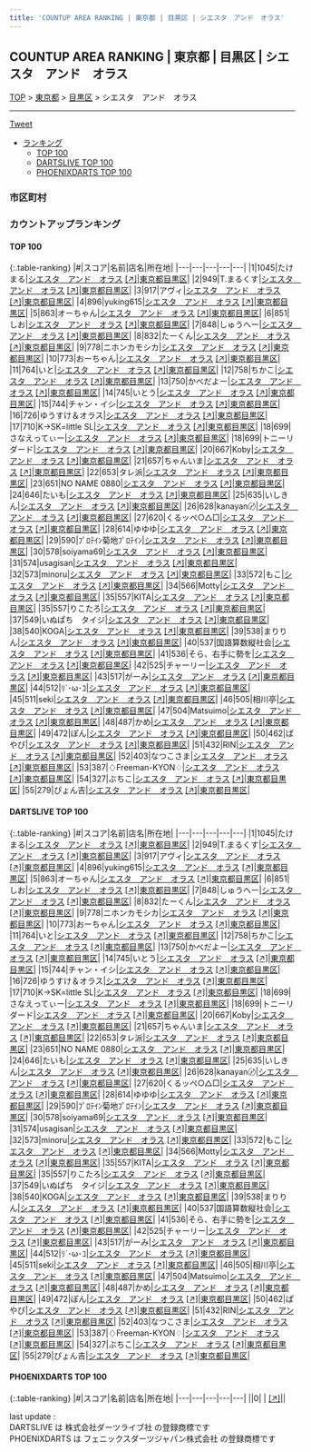 ```yaml
---
title: 'COUNTUP AREA RANKING | 東京都 | 目黒区 | シエスタ　アンド　オラス'
---
```

## COUNTUP AREA RANKING | 東京都 | 目黒区 | シエスタ　アンド　オラス

[TOP](/darts/rank/) > [東京都](/darts/rank/東京都/) > [目黒区](/darts/rank/東京都/目黒区/) > シエスタ　アンド　オラス

___

<a href="https://twitter.com/share?ref_src=twsrc%5Etfw" data-text="COUNTUP AREA RANKING | 東京都目黒区シエスタ　アンド　オラス" class="twitter-share-button" data-hashtags="DARTSLIVE,PHOENIXDARTS,darts,ダーツ" data-show-count="false">Tweet</a>

* [ランキング](#カウントアップランキング)
    * [TOP 100](#top-100)
    * [DARTSLIVE TOP 100](#dartslive-top-100)
    * [PHOENIXDARTS TOP 100](#phoenixdarts-top-100)

### 市区町村

<ul>

</ul>

### カウントアップランキング

#### TOP 100



{:.table-ranking}
|#|スコア|名前|店名|所在地|
|---|---|---|---|---|
|1|1045|<span class="rank-name-dl">たけまる</span>|<a href="/darts/rank/shops/519ddba4106925310d9b047a20a7ba1e.html">シエスタ　アンド　オラス</a> <a href="https://search.dartslive.com/jp/shop/519ddba4106925310d9b047a20a7ba1e">[↗]</a>|<a href="/darts/rank/東京都/目黒区">東京都目黒区</a>|
|2|949|<span class="rank-name-dl">T.まるくす</span>|<a href="/darts/rank/shops/519ddba4106925310d9b047a20a7ba1e.html">シエスタ　アンド　オラス</a> <a href="https://search.dartslive.com/jp/shop/519ddba4106925310d9b047a20a7ba1e">[↗]</a>|<a href="/darts/rank/東京都/目黒区">東京都目黒区</a>|
|3|917|<span class="rank-name-dl">アヴィ</span>|<a href="/darts/rank/shops/519ddba4106925310d9b047a20a7ba1e.html">シエスタ　アンド　オラス</a> <a href="https://search.dartslive.com/jp/shop/519ddba4106925310d9b047a20a7ba1e">[↗]</a>|<a href="/darts/rank/東京都/目黒区">東京都目黒区</a>|
|4|896|<span class="rank-name-dl">yuking615</span>|<a href="/darts/rank/shops/519ddba4106925310d9b047a20a7ba1e.html">シエスタ　アンド　オラス</a> <a href="https://search.dartslive.com/jp/shop/519ddba4106925310d9b047a20a7ba1e">[↗]</a>|<a href="/darts/rank/東京都/目黒区">東京都目黒区</a>|
|5|863|<span class="rank-name-dl">オーちゃん</span>|<a href="/darts/rank/shops/519ddba4106925310d9b047a20a7ba1e.html">シエスタ　アンド　オラス</a> <a href="https://search.dartslive.com/jp/shop/519ddba4106925310d9b047a20a7ba1e">[↗]</a>|<a href="/darts/rank/東京都/目黒区">東京都目黒区</a>|
|6|851|<span class="rank-name-dl">しお</span>|<a href="/darts/rank/shops/519ddba4106925310d9b047a20a7ba1e.html">シエスタ　アンド　オラス</a> <a href="https://search.dartslive.com/jp/shop/519ddba4106925310d9b047a20a7ba1e">[↗]</a>|<a href="/darts/rank/東京都/目黒区">東京都目黒区</a>|
|7|848|<span class="rank-name-dl">しゅうへー</span>|<a href="/darts/rank/shops/519ddba4106925310d9b047a20a7ba1e.html">シエスタ　アンド　オラス</a> <a href="https://search.dartslive.com/jp/shop/519ddba4106925310d9b047a20a7ba1e">[↗]</a>|<a href="/darts/rank/東京都/目黒区">東京都目黒区</a>|
|8|832|<span class="rank-name-dl">たーくん</span>|<a href="/darts/rank/shops/519ddba4106925310d9b047a20a7ba1e.html">シエスタ　アンド　オラス</a> <a href="https://search.dartslive.com/jp/shop/519ddba4106925310d9b047a20a7ba1e">[↗]</a>|<a href="/darts/rank/東京都/目黒区">東京都目黒区</a>|
|9|778|<span class="rank-name-dl">ニホンカモシカ</span>|<a href="/darts/rank/shops/519ddba4106925310d9b047a20a7ba1e.html">シエスタ　アンド　オラス</a> <a href="https://search.dartslive.com/jp/shop/519ddba4106925310d9b047a20a7ba1e">[↗]</a>|<a href="/darts/rank/東京都/目黒区">東京都目黒区</a>|
|10|773|<span class="rank-name-dl">おーちゃん</span>|<a href="/darts/rank/shops/519ddba4106925310d9b047a20a7ba1e.html">シエスタ　アンド　オラス</a> <a href="https://search.dartslive.com/jp/shop/519ddba4106925310d9b047a20a7ba1e">[↗]</a>|<a href="/darts/rank/東京都/目黒区">東京都目黒区</a>|
|11|764|<span class="rank-name-dl">いと</span>|<a href="/darts/rank/shops/519ddba4106925310d9b047a20a7ba1e.html">シエスタ　アンド　オラス</a> <a href="https://search.dartslive.com/jp/shop/519ddba4106925310d9b047a20a7ba1e">[↗]</a>|<a href="/darts/rank/東京都/目黒区">東京都目黒区</a>|
|12|758|<span class="rank-name-dl">ちかこ</span>|<a href="/darts/rank/shops/519ddba4106925310d9b047a20a7ba1e.html">シエスタ　アンド　オラス</a> <a href="https://search.dartslive.com/jp/shop/519ddba4106925310d9b047a20a7ba1e">[↗]</a>|<a href="/darts/rank/東京都/目黒区">東京都目黒区</a>|
|13|750|<span class="rank-name-dl">かべだよー</span>|<a href="/darts/rank/shops/519ddba4106925310d9b047a20a7ba1e.html">シエスタ　アンド　オラス</a> <a href="https://search.dartslive.com/jp/shop/519ddba4106925310d9b047a20a7ba1e">[↗]</a>|<a href="/darts/rank/東京都/目黒区">東京都目黒区</a>|
|14|745|<span class="rank-name-dl">いとう</span>|<a href="/darts/rank/shops/519ddba4106925310d9b047a20a7ba1e.html">シエスタ　アンド　オラス</a> <a href="https://search.dartslive.com/jp/shop/519ddba4106925310d9b047a20a7ba1e">[↗]</a>|<a href="/darts/rank/東京都/目黒区">東京都目黒区</a>|
|15|744|<span class="rank-name-dl">チャン・イシ</span>|<a href="/darts/rank/shops/519ddba4106925310d9b047a20a7ba1e.html">シエスタ　アンド　オラス</a> <a href="https://search.dartslive.com/jp/shop/519ddba4106925310d9b047a20a7ba1e">[↗]</a>|<a href="/darts/rank/東京都/目黒区">東京都目黒区</a>|
|16|726|<span class="rank-name-dl">ゆうすけ＆オラス</span>|<a href="/darts/rank/shops/519ddba4106925310d9b047a20a7ba1e.html">シエスタ　アンド　オラス</a> <a href="https://search.dartslive.com/jp/shop/519ddba4106925310d9b047a20a7ba1e">[↗]</a>|<a href="/darts/rank/東京都/目黒区">東京都目黒区</a>|
|17|710|<span class="rank-name-dl">K→SK=little SL</span>|<a href="/darts/rank/shops/519ddba4106925310d9b047a20a7ba1e.html">シエスタ　アンド　オラス</a> <a href="https://search.dartslive.com/jp/shop/519ddba4106925310d9b047a20a7ba1e">[↗]</a>|<a href="/darts/rank/東京都/目黒区">東京都目黒区</a>|
|18|699|<span class="rank-name-dl">さなえってぃー</span>|<a href="/darts/rank/shops/519ddba4106925310d9b047a20a7ba1e.html">シエスタ　アンド　オラス</a> <a href="https://search.dartslive.com/jp/shop/519ddba4106925310d9b047a20a7ba1e">[↗]</a>|<a href="/darts/rank/東京都/目黒区">東京都目黒区</a>|
|18|699|<span class="rank-name-dl">トニーリダード</span>|<a href="/darts/rank/shops/519ddba4106925310d9b047a20a7ba1e.html">シエスタ　アンド　オラス</a> <a href="https://search.dartslive.com/jp/shop/519ddba4106925310d9b047a20a7ba1e">[↗]</a>|<a href="/darts/rank/東京都/目黒区">東京都目黒区</a>|
|20|667|<span class="rank-name-dl">Koby</span>|<a href="/darts/rank/shops/519ddba4106925310d9b047a20a7ba1e.html">シエスタ　アンド　オラス</a> <a href="https://search.dartslive.com/jp/shop/519ddba4106925310d9b047a20a7ba1e">[↗]</a>|<a href="/darts/rank/東京都/目黒区">東京都目黒区</a>|
|21|657|<span class="rank-name-dl">ちゃんいま</span>|<a href="/darts/rank/shops/519ddba4106925310d9b047a20a7ba1e.html">シエスタ　アンド　オラス</a> <a href="https://search.dartslive.com/jp/shop/519ddba4106925310d9b047a20a7ba1e">[↗]</a>|<a href="/darts/rank/東京都/目黒区">東京都目黒区</a>|
|22|653|<span class="rank-name-dl">タレ派</span>|<a href="/darts/rank/shops/519ddba4106925310d9b047a20a7ba1e.html">シエスタ　アンド　オラス</a> <a href="https://search.dartslive.com/jp/shop/519ddba4106925310d9b047a20a7ba1e">[↗]</a>|<a href="/darts/rank/東京都/目黒区">東京都目黒区</a>|
|23|651|<span class="rank-name-dl">NO NAME 0880</span>|<a href="/darts/rank/shops/519ddba4106925310d9b047a20a7ba1e.html">シエスタ　アンド　オラス</a> <a href="https://search.dartslive.com/jp/shop/519ddba4106925310d9b047a20a7ba1e">[↗]</a>|<a href="/darts/rank/東京都/目黒区">東京都目黒区</a>|
|24|646|<span class="rank-name-dl">たいも</span>|<a href="/darts/rank/shops/519ddba4106925310d9b047a20a7ba1e.html">シエスタ　アンド　オラス</a> <a href="https://search.dartslive.com/jp/shop/519ddba4106925310d9b047a20a7ba1e">[↗]</a>|<a href="/darts/rank/東京都/目黒区">東京都目黒区</a>|
|25|635|<span class="rank-name-dl">いしきん</span>|<a href="/darts/rank/shops/519ddba4106925310d9b047a20a7ba1e.html">シエスタ　アンド　オラス</a> <a href="https://search.dartslive.com/jp/shop/519ddba4106925310d9b047a20a7ba1e">[↗]</a>|<a href="/darts/rank/東京都/目黒区">東京都目黒区</a>|
|26|628|<span class="rank-name-dl">kanayan〄</span>|<a href="/darts/rank/shops/519ddba4106925310d9b047a20a7ba1e.html">シエスタ　アンド　オラス</a> <a href="https://search.dartslive.com/jp/shop/519ddba4106925310d9b047a20a7ba1e">[↗]</a>|<a href="/darts/rank/東京都/目黒区">東京都目黒区</a>|
|27|620|<span class="rank-name-dl">くるッペ○△□</span>|<a href="/darts/rank/shops/519ddba4106925310d9b047a20a7ba1e.html">シエスタ　アンド　オラス</a> <a href="https://search.dartslive.com/jp/shop/519ddba4106925310d9b047a20a7ba1e">[↗]</a>|<a href="/darts/rank/東京都/目黒区">東京都目黒区</a>|
|28|614|<span class="rank-name-dl">ゆゆゆ</span>|<a href="/darts/rank/shops/519ddba4106925310d9b047a20a7ba1e.html">シエスタ　アンド　オラス</a> <a href="https://search.dartslive.com/jp/shop/519ddba4106925310d9b047a20a7ba1e">[↗]</a>|<a href="/darts/rank/東京都/目黒区">東京都目黒区</a>|
|29|590|<span class="rank-name-dl">ﾌﾟﾛﾃｲﾝ菊地ﾌﾟﾛﾃｲﾝ</span>|<a href="/darts/rank/shops/519ddba4106925310d9b047a20a7ba1e.html">シエスタ　アンド　オラス</a> <a href="https://search.dartslive.com/jp/shop/519ddba4106925310d9b047a20a7ba1e">[↗]</a>|<a href="/darts/rank/東京都/目黒区">東京都目黒区</a>|
|30|578|<span class="rank-name-dl">soiyama69</span>|<a href="/darts/rank/shops/519ddba4106925310d9b047a20a7ba1e.html">シエスタ　アンド　オラス</a> <a href="https://search.dartslive.com/jp/shop/519ddba4106925310d9b047a20a7ba1e">[↗]</a>|<a href="/darts/rank/東京都/目黒区">東京都目黒区</a>|
|31|574|<span class="rank-name-dl">usagisan</span>|<a href="/darts/rank/shops/519ddba4106925310d9b047a20a7ba1e.html">シエスタ　アンド　オラス</a> <a href="https://search.dartslive.com/jp/shop/519ddba4106925310d9b047a20a7ba1e">[↗]</a>|<a href="/darts/rank/東京都/目黒区">東京都目黒区</a>|
|32|573|<span class="rank-name-dl">minoru</span>|<a href="/darts/rank/shops/519ddba4106925310d9b047a20a7ba1e.html">シエスタ　アンド　オラス</a> <a href="https://search.dartslive.com/jp/shop/519ddba4106925310d9b047a20a7ba1e">[↗]</a>|<a href="/darts/rank/東京都/目黒区">東京都目黒区</a>|
|33|572|<span class="rank-name-dl">もこ</span>|<a href="/darts/rank/shops/519ddba4106925310d9b047a20a7ba1e.html">シエスタ　アンド　オラス</a> <a href="https://search.dartslive.com/jp/shop/519ddba4106925310d9b047a20a7ba1e">[↗]</a>|<a href="/darts/rank/東京都/目黒区">東京都目黒区</a>|
|34|566|<span class="rank-name-dl">Motty</span>|<a href="/darts/rank/shops/519ddba4106925310d9b047a20a7ba1e.html">シエスタ　アンド　オラス</a> <a href="https://search.dartslive.com/jp/shop/519ddba4106925310d9b047a20a7ba1e">[↗]</a>|<a href="/darts/rank/東京都/目黒区">東京都目黒区</a>|
|35|557|<span class="rank-name-dl">KITA</span>|<a href="/darts/rank/shops/519ddba4106925310d9b047a20a7ba1e.html">シエスタ　アンド　オラス</a> <a href="https://search.dartslive.com/jp/shop/519ddba4106925310d9b047a20a7ba1e">[↗]</a>|<a href="/darts/rank/東京都/目黒区">東京都目黒区</a>|
|35|557|<span class="rank-name-dl">りこたろ</span>|<a href="/darts/rank/shops/519ddba4106925310d9b047a20a7ba1e.html">シエスタ　アンド　オラス</a> <a href="https://search.dartslive.com/jp/shop/519ddba4106925310d9b047a20a7ba1e">[↗]</a>|<a href="/darts/rank/東京都/目黒区">東京都目黒区</a>|
|37|549|<span class="rank-name-dl">いぬぱち　タイジ</span>|<a href="/darts/rank/shops/519ddba4106925310d9b047a20a7ba1e.html">シエスタ　アンド　オラス</a> <a href="https://search.dartslive.com/jp/shop/519ddba4106925310d9b047a20a7ba1e">[↗]</a>|<a href="/darts/rank/東京都/目黒区">東京都目黒区</a>|
|38|540|<span class="rank-name-dl">KOGA</span>|<a href="/darts/rank/shops/519ddba4106925310d9b047a20a7ba1e.html">シエスタ　アンド　オラス</a> <a href="https://search.dartslive.com/jp/shop/519ddba4106925310d9b047a20a7ba1e">[↗]</a>|<a href="/darts/rank/東京都/目黒区">東京都目黒区</a>|
|39|538|<span class="rank-name-dl">まりりん</span>|<a href="/darts/rank/shops/519ddba4106925310d9b047a20a7ba1e.html">シエスタ　アンド　オラス</a> <a href="https://search.dartslive.com/jp/shop/519ddba4106925310d9b047a20a7ba1e">[↗]</a>|<a href="/darts/rank/東京都/目黒区">東京都目黒区</a>|
|40|537|<span class="rank-name-dl">国語算数縦社会</span>|<a href="/darts/rank/shops/519ddba4106925310d9b047a20a7ba1e.html">シエスタ　アンド　オラス</a> <a href="https://search.dartslive.com/jp/shop/519ddba4106925310d9b047a20a7ba1e">[↗]</a>|<a href="/darts/rank/東京都/目黒区">東京都目黒区</a>|
|41|536|<span class="rank-name-dl">そら、右手に勢を</span>|<a href="/darts/rank/shops/519ddba4106925310d9b047a20a7ba1e.html">シエスタ　アンド　オラス</a> <a href="https://search.dartslive.com/jp/shop/519ddba4106925310d9b047a20a7ba1e">[↗]</a>|<a href="/darts/rank/東京都/目黒区">東京都目黒区</a>|
|42|525|<span class="rank-name-dl">チャーリー</span>|<a href="/darts/rank/shops/519ddba4106925310d9b047a20a7ba1e.html">シエスタ　アンド　オラス</a> <a href="https://search.dartslive.com/jp/shop/519ddba4106925310d9b047a20a7ba1e">[↗]</a>|<a href="/darts/rank/東京都/目黒区">東京都目黒区</a>|
|43|517|<span class="rank-name-dl">がーみ</span>|<a href="/darts/rank/shops/519ddba4106925310d9b047a20a7ba1e.html">シエスタ　アンド　オラス</a> <a href="https://search.dartslive.com/jp/shop/519ddba4106925310d9b047a20a7ba1e">[↗]</a>|<a href="/darts/rank/東京都/目黒区">東京都目黒区</a>|
|44|512|<span class="rank-name-dl">ﾘ`･ω･ｺ</span>|<a href="/darts/rank/shops/519ddba4106925310d9b047a20a7ba1e.html">シエスタ　アンド　オラス</a> <a href="https://search.dartslive.com/jp/shop/519ddba4106925310d9b047a20a7ba1e">[↗]</a>|<a href="/darts/rank/東京都/目黒区">東京都目黒区</a>|
|45|511|<span class="rank-name-dl">seki</span>|<a href="/darts/rank/shops/519ddba4106925310d9b047a20a7ba1e.html">シエスタ　アンド　オラス</a> <a href="https://search.dartslive.com/jp/shop/519ddba4106925310d9b047a20a7ba1e">[↗]</a>|<a href="/darts/rank/東京都/目黒区">東京都目黒区</a>|
|46|505|<span class="rank-name-dl">相川亭</span>|<a href="/darts/rank/shops/519ddba4106925310d9b047a20a7ba1e.html">シエスタ　アンド　オラス</a> <a href="https://search.dartslive.com/jp/shop/519ddba4106925310d9b047a20a7ba1e">[↗]</a>|<a href="/darts/rank/東京都/目黒区">東京都目黒区</a>|
|47|504|<span class="rank-name-dl">Matsuimo</span>|<a href="/darts/rank/shops/519ddba4106925310d9b047a20a7ba1e.html">シエスタ　アンド　オラス</a> <a href="https://search.dartslive.com/jp/shop/519ddba4106925310d9b047a20a7ba1e">[↗]</a>|<a href="/darts/rank/東京都/目黒区">東京都目黒区</a>|
|48|487|<span class="rank-name-dl">かめ</span>|<a href="/darts/rank/shops/519ddba4106925310d9b047a20a7ba1e.html">シエスタ　アンド　オラス</a> <a href="https://search.dartslive.com/jp/shop/519ddba4106925310d9b047a20a7ba1e">[↗]</a>|<a href="/darts/rank/東京都/目黒区">東京都目黒区</a>|
|49|472|<span class="rank-name-dl">ぽん</span>|<a href="/darts/rank/shops/519ddba4106925310d9b047a20a7ba1e.html">シエスタ　アンド　オラス</a> <a href="https://search.dartslive.com/jp/shop/519ddba4106925310d9b047a20a7ba1e">[↗]</a>|<a href="/darts/rank/東京都/目黒区">東京都目黒区</a>|
|50|462|<span class="rank-name-dl">ぱやぴ</span>|<a href="/darts/rank/shops/519ddba4106925310d9b047a20a7ba1e.html">シエスタ　アンド　オラス</a> <a href="https://search.dartslive.com/jp/shop/519ddba4106925310d9b047a20a7ba1e">[↗]</a>|<a href="/darts/rank/東京都/目黒区">東京都目黒区</a>|
|51|432|<span class="rank-name-dl">RIN</span>|<a href="/darts/rank/shops/519ddba4106925310d9b047a20a7ba1e.html">シエスタ　アンド　オラス</a> <a href="https://search.dartslive.com/jp/shop/519ddba4106925310d9b047a20a7ba1e">[↗]</a>|<a href="/darts/rank/東京都/目黒区">東京都目黒区</a>|
|52|403|<span class="rank-name-dl">なつこさま</span>|<a href="/darts/rank/shops/519ddba4106925310d9b047a20a7ba1e.html">シエスタ　アンド　オラス</a> <a href="https://search.dartslive.com/jp/shop/519ddba4106925310d9b047a20a7ba1e">[↗]</a>|<a href="/darts/rank/東京都/目黒区">東京都目黒区</a>|
|53|387|<span class="rank-name-dl">♢Freeman-KYON♢</span>|<a href="/darts/rank/shops/519ddba4106925310d9b047a20a7ba1e.html">シエスタ　アンド　オラス</a> <a href="https://search.dartslive.com/jp/shop/519ddba4106925310d9b047a20a7ba1e">[↗]</a>|<a href="/darts/rank/東京都/目黒区">東京都目黒区</a>|
|54|327|<span class="rank-name-dl">ぶちこ</span>|<a href="/darts/rank/shops/519ddba4106925310d9b047a20a7ba1e.html">シエスタ　アンド　オラス</a> <a href="https://search.dartslive.com/jp/shop/519ddba4106925310d9b047a20a7ba1e">[↗]</a>|<a href="/darts/rank/東京都/目黒区">東京都目黒区</a>|
|55|279|<span class="rank-name-dl">ぴょん吉</span>|<a href="/darts/rank/shops/519ddba4106925310d9b047a20a7ba1e.html">シエスタ　アンド　オラス</a> <a href="https://search.dartslive.com/jp/shop/519ddba4106925310d9b047a20a7ba1e">[↗]</a>|<a href="/darts/rank/東京都/目黒区">東京都目黒区</a>|


#### DARTSLIVE TOP 100



{:.table-ranking}
|#|スコア|名前|店名|所在地|
|---|---|---|---|---|
|1|1045|<span class="rank-name-dl">たけまる</span>|<a href="/darts/rank/shops/519ddba4106925310d9b047a20a7ba1e.html">シエスタ　アンド　オラス</a> <a href="https://search.dartslive.com/jp/shop/519ddba4106925310d9b047a20a7ba1e">[↗]</a>|<a href="/darts/rank/東京都/目黒区">東京都目黒区</a>|
|2|949|<span class="rank-name-dl">T.まるくす</span>|<a href="/darts/rank/shops/519ddba4106925310d9b047a20a7ba1e.html">シエスタ　アンド　オラス</a> <a href="https://search.dartslive.com/jp/shop/519ddba4106925310d9b047a20a7ba1e">[↗]</a>|<a href="/darts/rank/東京都/目黒区">東京都目黒区</a>|
|3|917|<span class="rank-name-dl">アヴィ</span>|<a href="/darts/rank/shops/519ddba4106925310d9b047a20a7ba1e.html">シエスタ　アンド　オラス</a> <a href="https://search.dartslive.com/jp/shop/519ddba4106925310d9b047a20a7ba1e">[↗]</a>|<a href="/darts/rank/東京都/目黒区">東京都目黒区</a>|
|4|896|<span class="rank-name-dl">yuking615</span>|<a href="/darts/rank/shops/519ddba4106925310d9b047a20a7ba1e.html">シエスタ　アンド　オラス</a> <a href="https://search.dartslive.com/jp/shop/519ddba4106925310d9b047a20a7ba1e">[↗]</a>|<a href="/darts/rank/東京都/目黒区">東京都目黒区</a>|
|5|863|<span class="rank-name-dl">オーちゃん</span>|<a href="/darts/rank/shops/519ddba4106925310d9b047a20a7ba1e.html">シエスタ　アンド　オラス</a> <a href="https://search.dartslive.com/jp/shop/519ddba4106925310d9b047a20a7ba1e">[↗]</a>|<a href="/darts/rank/東京都/目黒区">東京都目黒区</a>|
|6|851|<span class="rank-name-dl">しお</span>|<a href="/darts/rank/shops/519ddba4106925310d9b047a20a7ba1e.html">シエスタ　アンド　オラス</a> <a href="https://search.dartslive.com/jp/shop/519ddba4106925310d9b047a20a7ba1e">[↗]</a>|<a href="/darts/rank/東京都/目黒区">東京都目黒区</a>|
|7|848|<span class="rank-name-dl">しゅうへー</span>|<a href="/darts/rank/shops/519ddba4106925310d9b047a20a7ba1e.html">シエスタ　アンド　オラス</a> <a href="https://search.dartslive.com/jp/shop/519ddba4106925310d9b047a20a7ba1e">[↗]</a>|<a href="/darts/rank/東京都/目黒区">東京都目黒区</a>|
|8|832|<span class="rank-name-dl">たーくん</span>|<a href="/darts/rank/shops/519ddba4106925310d9b047a20a7ba1e.html">シエスタ　アンド　オラス</a> <a href="https://search.dartslive.com/jp/shop/519ddba4106925310d9b047a20a7ba1e">[↗]</a>|<a href="/darts/rank/東京都/目黒区">東京都目黒区</a>|
|9|778|<span class="rank-name-dl">ニホンカモシカ</span>|<a href="/darts/rank/shops/519ddba4106925310d9b047a20a7ba1e.html">シエスタ　アンド　オラス</a> <a href="https://search.dartslive.com/jp/shop/519ddba4106925310d9b047a20a7ba1e">[↗]</a>|<a href="/darts/rank/東京都/目黒区">東京都目黒区</a>|
|10|773|<span class="rank-name-dl">おーちゃん</span>|<a href="/darts/rank/shops/519ddba4106925310d9b047a20a7ba1e.html">シエスタ　アンド　オラス</a> <a href="https://search.dartslive.com/jp/shop/519ddba4106925310d9b047a20a7ba1e">[↗]</a>|<a href="/darts/rank/東京都/目黒区">東京都目黒区</a>|
|11|764|<span class="rank-name-dl">いと</span>|<a href="/darts/rank/shops/519ddba4106925310d9b047a20a7ba1e.html">シエスタ　アンド　オラス</a> <a href="https://search.dartslive.com/jp/shop/519ddba4106925310d9b047a20a7ba1e">[↗]</a>|<a href="/darts/rank/東京都/目黒区">東京都目黒区</a>|
|12|758|<span class="rank-name-dl">ちかこ</span>|<a href="/darts/rank/shops/519ddba4106925310d9b047a20a7ba1e.html">シエスタ　アンド　オラス</a> <a href="https://search.dartslive.com/jp/shop/519ddba4106925310d9b047a20a7ba1e">[↗]</a>|<a href="/darts/rank/東京都/目黒区">東京都目黒区</a>|
|13|750|<span class="rank-name-dl">かべだよー</span>|<a href="/darts/rank/shops/519ddba4106925310d9b047a20a7ba1e.html">シエスタ　アンド　オラス</a> <a href="https://search.dartslive.com/jp/shop/519ddba4106925310d9b047a20a7ba1e">[↗]</a>|<a href="/darts/rank/東京都/目黒区">東京都目黒区</a>|
|14|745|<span class="rank-name-dl">いとう</span>|<a href="/darts/rank/shops/519ddba4106925310d9b047a20a7ba1e.html">シエスタ　アンド　オラス</a> <a href="https://search.dartslive.com/jp/shop/519ddba4106925310d9b047a20a7ba1e">[↗]</a>|<a href="/darts/rank/東京都/目黒区">東京都目黒区</a>|
|15|744|<span class="rank-name-dl">チャン・イシ</span>|<a href="/darts/rank/shops/519ddba4106925310d9b047a20a7ba1e.html">シエスタ　アンド　オラス</a> <a href="https://search.dartslive.com/jp/shop/519ddba4106925310d9b047a20a7ba1e">[↗]</a>|<a href="/darts/rank/東京都/目黒区">東京都目黒区</a>|
|16|726|<span class="rank-name-dl">ゆうすけ＆オラス</span>|<a href="/darts/rank/shops/519ddba4106925310d9b047a20a7ba1e.html">シエスタ　アンド　オラス</a> <a href="https://search.dartslive.com/jp/shop/519ddba4106925310d9b047a20a7ba1e">[↗]</a>|<a href="/darts/rank/東京都/目黒区">東京都目黒区</a>|
|17|710|<span class="rank-name-dl">K→SK=little SL</span>|<a href="/darts/rank/shops/519ddba4106925310d9b047a20a7ba1e.html">シエスタ　アンド　オラス</a> <a href="https://search.dartslive.com/jp/shop/519ddba4106925310d9b047a20a7ba1e">[↗]</a>|<a href="/darts/rank/東京都/目黒区">東京都目黒区</a>|
|18|699|<span class="rank-name-dl">さなえってぃー</span>|<a href="/darts/rank/shops/519ddba4106925310d9b047a20a7ba1e.html">シエスタ　アンド　オラス</a> <a href="https://search.dartslive.com/jp/shop/519ddba4106925310d9b047a20a7ba1e">[↗]</a>|<a href="/darts/rank/東京都/目黒区">東京都目黒区</a>|
|18|699|<span class="rank-name-dl">トニーリダード</span>|<a href="/darts/rank/shops/519ddba4106925310d9b047a20a7ba1e.html">シエスタ　アンド　オラス</a> <a href="https://search.dartslive.com/jp/shop/519ddba4106925310d9b047a20a7ba1e">[↗]</a>|<a href="/darts/rank/東京都/目黒区">東京都目黒区</a>|
|20|667|<span class="rank-name-dl">Koby</span>|<a href="/darts/rank/shops/519ddba4106925310d9b047a20a7ba1e.html">シエスタ　アンド　オラス</a> <a href="https://search.dartslive.com/jp/shop/519ddba4106925310d9b047a20a7ba1e">[↗]</a>|<a href="/darts/rank/東京都/目黒区">東京都目黒区</a>|
|21|657|<span class="rank-name-dl">ちゃんいま</span>|<a href="/darts/rank/shops/519ddba4106925310d9b047a20a7ba1e.html">シエスタ　アンド　オラス</a> <a href="https://search.dartslive.com/jp/shop/519ddba4106925310d9b047a20a7ba1e">[↗]</a>|<a href="/darts/rank/東京都/目黒区">東京都目黒区</a>|
|22|653|<span class="rank-name-dl">タレ派</span>|<a href="/darts/rank/shops/519ddba4106925310d9b047a20a7ba1e.html">シエスタ　アンド　オラス</a> <a href="https://search.dartslive.com/jp/shop/519ddba4106925310d9b047a20a7ba1e">[↗]</a>|<a href="/darts/rank/東京都/目黒区">東京都目黒区</a>|
|23|651|<span class="rank-name-dl">NO NAME 0880</span>|<a href="/darts/rank/shops/519ddba4106925310d9b047a20a7ba1e.html">シエスタ　アンド　オラス</a> <a href="https://search.dartslive.com/jp/shop/519ddba4106925310d9b047a20a7ba1e">[↗]</a>|<a href="/darts/rank/東京都/目黒区">東京都目黒区</a>|
|24|646|<span class="rank-name-dl">たいも</span>|<a href="/darts/rank/shops/519ddba4106925310d9b047a20a7ba1e.html">シエスタ　アンド　オラス</a> <a href="https://search.dartslive.com/jp/shop/519ddba4106925310d9b047a20a7ba1e">[↗]</a>|<a href="/darts/rank/東京都/目黒区">東京都目黒区</a>|
|25|635|<span class="rank-name-dl">いしきん</span>|<a href="/darts/rank/shops/519ddba4106925310d9b047a20a7ba1e.html">シエスタ　アンド　オラス</a> <a href="https://search.dartslive.com/jp/shop/519ddba4106925310d9b047a20a7ba1e">[↗]</a>|<a href="/darts/rank/東京都/目黒区">東京都目黒区</a>|
|26|628|<span class="rank-name-dl">kanayan〄</span>|<a href="/darts/rank/shops/519ddba4106925310d9b047a20a7ba1e.html">シエスタ　アンド　オラス</a> <a href="https://search.dartslive.com/jp/shop/519ddba4106925310d9b047a20a7ba1e">[↗]</a>|<a href="/darts/rank/東京都/目黒区">東京都目黒区</a>|
|27|620|<span class="rank-name-dl">くるッペ○△□</span>|<a href="/darts/rank/shops/519ddba4106925310d9b047a20a7ba1e.html">シエスタ　アンド　オラス</a> <a href="https://search.dartslive.com/jp/shop/519ddba4106925310d9b047a20a7ba1e">[↗]</a>|<a href="/darts/rank/東京都/目黒区">東京都目黒区</a>|
|28|614|<span class="rank-name-dl">ゆゆゆ</span>|<a href="/darts/rank/shops/519ddba4106925310d9b047a20a7ba1e.html">シエスタ　アンド　オラス</a> <a href="https://search.dartslive.com/jp/shop/519ddba4106925310d9b047a20a7ba1e">[↗]</a>|<a href="/darts/rank/東京都/目黒区">東京都目黒区</a>|
|29|590|<span class="rank-name-dl">ﾌﾟﾛﾃｲﾝ菊地ﾌﾟﾛﾃｲﾝ</span>|<a href="/darts/rank/shops/519ddba4106925310d9b047a20a7ba1e.html">シエスタ　アンド　オラス</a> <a href="https://search.dartslive.com/jp/shop/519ddba4106925310d9b047a20a7ba1e">[↗]</a>|<a href="/darts/rank/東京都/目黒区">東京都目黒区</a>|
|30|578|<span class="rank-name-dl">soiyama69</span>|<a href="/darts/rank/shops/519ddba4106925310d9b047a20a7ba1e.html">シエスタ　アンド　オラス</a> <a href="https://search.dartslive.com/jp/shop/519ddba4106925310d9b047a20a7ba1e">[↗]</a>|<a href="/darts/rank/東京都/目黒区">東京都目黒区</a>|
|31|574|<span class="rank-name-dl">usagisan</span>|<a href="/darts/rank/shops/519ddba4106925310d9b047a20a7ba1e.html">シエスタ　アンド　オラス</a> <a href="https://search.dartslive.com/jp/shop/519ddba4106925310d9b047a20a7ba1e">[↗]</a>|<a href="/darts/rank/東京都/目黒区">東京都目黒区</a>|
|32|573|<span class="rank-name-dl">minoru</span>|<a href="/darts/rank/shops/519ddba4106925310d9b047a20a7ba1e.html">シエスタ　アンド　オラス</a> <a href="https://search.dartslive.com/jp/shop/519ddba4106925310d9b047a20a7ba1e">[↗]</a>|<a href="/darts/rank/東京都/目黒区">東京都目黒区</a>|
|33|572|<span class="rank-name-dl">もこ</span>|<a href="/darts/rank/shops/519ddba4106925310d9b047a20a7ba1e.html">シエスタ　アンド　オラス</a> <a href="https://search.dartslive.com/jp/shop/519ddba4106925310d9b047a20a7ba1e">[↗]</a>|<a href="/darts/rank/東京都/目黒区">東京都目黒区</a>|
|34|566|<span class="rank-name-dl">Motty</span>|<a href="/darts/rank/shops/519ddba4106925310d9b047a20a7ba1e.html">シエスタ　アンド　オラス</a> <a href="https://search.dartslive.com/jp/shop/519ddba4106925310d9b047a20a7ba1e">[↗]</a>|<a href="/darts/rank/東京都/目黒区">東京都目黒区</a>|
|35|557|<span class="rank-name-dl">KITA</span>|<a href="/darts/rank/shops/519ddba4106925310d9b047a20a7ba1e.html">シエスタ　アンド　オラス</a> <a href="https://search.dartslive.com/jp/shop/519ddba4106925310d9b047a20a7ba1e">[↗]</a>|<a href="/darts/rank/東京都/目黒区">東京都目黒区</a>|
|35|557|<span class="rank-name-dl">りこたろ</span>|<a href="/darts/rank/shops/519ddba4106925310d9b047a20a7ba1e.html">シエスタ　アンド　オラス</a> <a href="https://search.dartslive.com/jp/shop/519ddba4106925310d9b047a20a7ba1e">[↗]</a>|<a href="/darts/rank/東京都/目黒区">東京都目黒区</a>|
|37|549|<span class="rank-name-dl">いぬぱち　タイジ</span>|<a href="/darts/rank/shops/519ddba4106925310d9b047a20a7ba1e.html">シエスタ　アンド　オラス</a> <a href="https://search.dartslive.com/jp/shop/519ddba4106925310d9b047a20a7ba1e">[↗]</a>|<a href="/darts/rank/東京都/目黒区">東京都目黒区</a>|
|38|540|<span class="rank-name-dl">KOGA</span>|<a href="/darts/rank/shops/519ddba4106925310d9b047a20a7ba1e.html">シエスタ　アンド　オラス</a> <a href="https://search.dartslive.com/jp/shop/519ddba4106925310d9b047a20a7ba1e">[↗]</a>|<a href="/darts/rank/東京都/目黒区">東京都目黒区</a>|
|39|538|<span class="rank-name-dl">まりりん</span>|<a href="/darts/rank/shops/519ddba4106925310d9b047a20a7ba1e.html">シエスタ　アンド　オラス</a> <a href="https://search.dartslive.com/jp/shop/519ddba4106925310d9b047a20a7ba1e">[↗]</a>|<a href="/darts/rank/東京都/目黒区">東京都目黒区</a>|
|40|537|<span class="rank-name-dl">国語算数縦社会</span>|<a href="/darts/rank/shops/519ddba4106925310d9b047a20a7ba1e.html">シエスタ　アンド　オラス</a> <a href="https://search.dartslive.com/jp/shop/519ddba4106925310d9b047a20a7ba1e">[↗]</a>|<a href="/darts/rank/東京都/目黒区">東京都目黒区</a>|
|41|536|<span class="rank-name-dl">そら、右手に勢を</span>|<a href="/darts/rank/shops/519ddba4106925310d9b047a20a7ba1e.html">シエスタ　アンド　オラス</a> <a href="https://search.dartslive.com/jp/shop/519ddba4106925310d9b047a20a7ba1e">[↗]</a>|<a href="/darts/rank/東京都/目黒区">東京都目黒区</a>|
|42|525|<span class="rank-name-dl">チャーリー</span>|<a href="/darts/rank/shops/519ddba4106925310d9b047a20a7ba1e.html">シエスタ　アンド　オラス</a> <a href="https://search.dartslive.com/jp/shop/519ddba4106925310d9b047a20a7ba1e">[↗]</a>|<a href="/darts/rank/東京都/目黒区">東京都目黒区</a>|
|43|517|<span class="rank-name-dl">がーみ</span>|<a href="/darts/rank/shops/519ddba4106925310d9b047a20a7ba1e.html">シエスタ　アンド　オラス</a> <a href="https://search.dartslive.com/jp/shop/519ddba4106925310d9b047a20a7ba1e">[↗]</a>|<a href="/darts/rank/東京都/目黒区">東京都目黒区</a>|
|44|512|<span class="rank-name-dl">ﾘ`･ω･ｺ</span>|<a href="/darts/rank/shops/519ddba4106925310d9b047a20a7ba1e.html">シエスタ　アンド　オラス</a> <a href="https://search.dartslive.com/jp/shop/519ddba4106925310d9b047a20a7ba1e">[↗]</a>|<a href="/darts/rank/東京都/目黒区">東京都目黒区</a>|
|45|511|<span class="rank-name-dl">seki</span>|<a href="/darts/rank/shops/519ddba4106925310d9b047a20a7ba1e.html">シエスタ　アンド　オラス</a> <a href="https://search.dartslive.com/jp/shop/519ddba4106925310d9b047a20a7ba1e">[↗]</a>|<a href="/darts/rank/東京都/目黒区">東京都目黒区</a>|
|46|505|<span class="rank-name-dl">相川亭</span>|<a href="/darts/rank/shops/519ddba4106925310d9b047a20a7ba1e.html">シエスタ　アンド　オラス</a> <a href="https://search.dartslive.com/jp/shop/519ddba4106925310d9b047a20a7ba1e">[↗]</a>|<a href="/darts/rank/東京都/目黒区">東京都目黒区</a>|
|47|504|<span class="rank-name-dl">Matsuimo</span>|<a href="/darts/rank/shops/519ddba4106925310d9b047a20a7ba1e.html">シエスタ　アンド　オラス</a> <a href="https://search.dartslive.com/jp/shop/519ddba4106925310d9b047a20a7ba1e">[↗]</a>|<a href="/darts/rank/東京都/目黒区">東京都目黒区</a>|
|48|487|<span class="rank-name-dl">かめ</span>|<a href="/darts/rank/shops/519ddba4106925310d9b047a20a7ba1e.html">シエスタ　アンド　オラス</a> <a href="https://search.dartslive.com/jp/shop/519ddba4106925310d9b047a20a7ba1e">[↗]</a>|<a href="/darts/rank/東京都/目黒区">東京都目黒区</a>|
|49|472|<span class="rank-name-dl">ぽん</span>|<a href="/darts/rank/shops/519ddba4106925310d9b047a20a7ba1e.html">シエスタ　アンド　オラス</a> <a href="https://search.dartslive.com/jp/shop/519ddba4106925310d9b047a20a7ba1e">[↗]</a>|<a href="/darts/rank/東京都/目黒区">東京都目黒区</a>|
|50|462|<span class="rank-name-dl">ぱやぴ</span>|<a href="/darts/rank/shops/519ddba4106925310d9b047a20a7ba1e.html">シエスタ　アンド　オラス</a> <a href="https://search.dartslive.com/jp/shop/519ddba4106925310d9b047a20a7ba1e">[↗]</a>|<a href="/darts/rank/東京都/目黒区">東京都目黒区</a>|
|51|432|<span class="rank-name-dl">RIN</span>|<a href="/darts/rank/shops/519ddba4106925310d9b047a20a7ba1e.html">シエスタ　アンド　オラス</a> <a href="https://search.dartslive.com/jp/shop/519ddba4106925310d9b047a20a7ba1e">[↗]</a>|<a href="/darts/rank/東京都/目黒区">東京都目黒区</a>|
|52|403|<span class="rank-name-dl">なつこさま</span>|<a href="/darts/rank/shops/519ddba4106925310d9b047a20a7ba1e.html">シエスタ　アンド　オラス</a> <a href="https://search.dartslive.com/jp/shop/519ddba4106925310d9b047a20a7ba1e">[↗]</a>|<a href="/darts/rank/東京都/目黒区">東京都目黒区</a>|
|53|387|<span class="rank-name-dl">♢Freeman-KYON♢</span>|<a href="/darts/rank/shops/519ddba4106925310d9b047a20a7ba1e.html">シエスタ　アンド　オラス</a> <a href="https://search.dartslive.com/jp/shop/519ddba4106925310d9b047a20a7ba1e">[↗]</a>|<a href="/darts/rank/東京都/目黒区">東京都目黒区</a>|
|54|327|<span class="rank-name-dl">ぶちこ</span>|<a href="/darts/rank/shops/519ddba4106925310d9b047a20a7ba1e.html">シエスタ　アンド　オラス</a> <a href="https://search.dartslive.com/jp/shop/519ddba4106925310d9b047a20a7ba1e">[↗]</a>|<a href="/darts/rank/東京都/目黒区">東京都目黒区</a>|
|55|279|<span class="rank-name-dl">ぴょん吉</span>|<a href="/darts/rank/shops/519ddba4106925310d9b047a20a7ba1e.html">シエスタ　アンド　オラス</a> <a href="https://search.dartslive.com/jp/shop/519ddba4106925310d9b047a20a7ba1e">[↗]</a>|<a href="/darts/rank/東京都/目黒区">東京都目黒区</a>|


#### PHOENIXDARTS TOP 100



{:.table-ranking}
|#|スコア|名前|店名|所在地|
|---|---|---|---|---|
||0|<span class="rank-name-dl"> </span>|<a href="/darts/rank/shops/.html"></a> <a href="">[↗]</a>|<a href="/darts/rank//"></a>|


<div class="footer border-top border-gray-light mt-5 pt-3 text-right text-gray">
    last update : <span style="font-weight: italic" id="foot_last_modified"></span><br />
    DARTSLIVE は 株式会社ダーツライブ社 の登録商標です<br />
    PHOENIXDARTS は フェニックスダーツジャパン株式会社 の登録商標です<br />
</div>

<script src="https://cdnjs.cloudflare.com/ajax/libs/jquery.tablesorter/2.31.3/js/jquery.tablesorter.min.js" integrity="sha512-qzgd5cYSZcosqpzpn7zF2ZId8f/8CHmFKZ8j7mU4OUXTNRd5g+ZHBPsgKEwoqxCtdQvExE5LprwwPAgoicguNg==" crossorigin="anonymous" referrerpolicy="no-referrer"></script>
<link rel="stylesheet" href="https://cdnjs.cloudflare.com/ajax/libs/jquery.tablesorter/2.31.3/css/theme.default.min.css" integrity="sha512-wghhOJkjQX0Lh3NSWvNKeZ0ZpNn+SPVXX1Qyc9OCaogADktxrBiBdKGDoqVUOyhStvMBmJQ8ZdMHiR3wuEq8+w==" crossorigin="anonymous" referrerpolicy="no-referrer" />
<script>
$(function() {
    $(".table-ranking").tablesorter({sortList:[[0, 0]]});
    $("#foot_last_modified").text(formatDate(new Date(document.lastModified), 'yyyy-MM-dd HH:mm:ss'));
});
</script>

<script async src="https://platform.twitter.com/widgets.js" charset="utf-8"></script>